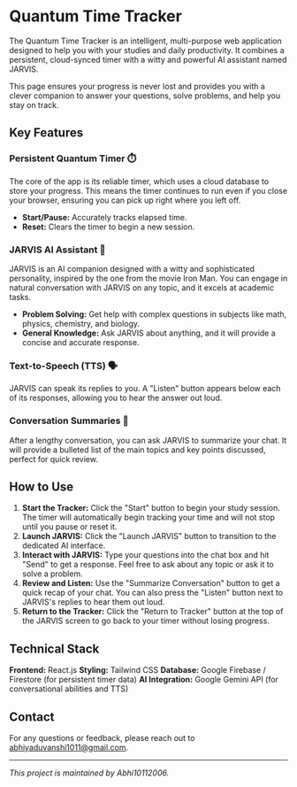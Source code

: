 # Quantum Time Tracker

The Quantum Time Tracker is an intelligent, multi-purpose web application designed to help you with your studies and daily productivity. It combines a persistent, cloud-synced timer with a witty and powerful AI assistant named JARVIS.

​This page ensures your progress is never lost and provides you with a clever companion to answer your questions, solve problems, and help you stay on track.

## Key Features

### Persistent Quantum Timer ⏱️

The core of the app is its reliable timer, which uses a cloud database to store your progress. This means the timer continues to run even if you close your browser, ensuring you can pick up right where you left off.
- **Start/Pause:** Accurately tracks elapsed time.
- **Reset:** Clears the timer to begin a new session.

### JARVIS AI Assistant 🧠

JARVIS is an AI companion designed with a witty and sophisticated personality, inspired by the one from the movie Iron Man. You can engage in natural conversation with JARVIS on any topic, and it excels at academic tasks.

- **Problem Solving:** Get help with complex questions in subjects like math, physics, chemistry, and biology.
- **General Knowledge:** Ask JARVIS about anything, and it will provide a concise and accurate response.

### Text-to-Speech (TTS) 🗣️

JARVIS can speak its replies to you. A "Listen" button appears below each of its responses, allowing you to hear the answer out loud.

### Conversation Summaries 📝

After a lengthy conversation, you can ask JARVIS to summarize your chat. It will provide a bulleted list of the main topics and key points discussed, perfect for quick review.


## How to Use

1. **Start the Tracker:** Click the "Start" button to begin your study session. The timer will automatically begin tracking your time and will not stop until you pause or reset it.
2. **Launch JARVIS:** Click the "Launch JARVIS" button to transition to the dedicated AI interface.
3. **Interact with JARVIS:** Type your questions into the chat box and hit "Send" to get a response. Feel free to ask about any topic or ask it to solve a problem.
4. **Review and Listen:** Use the "Summarize Conversation" button to get a quick recap of your chat. You can also press the "Listen" button next to JARVIS's replies to hear them out loud.
5. **Return to the Tracker:** Click the "Return to Tracker" button at the top of the JARVIS screen to go back to your timer without losing progress.

## Technical Stack

**Frontend:** React.js
**Styling:** Tailwind CSS
**Database:** Google Firebase / Firestore (for persistent timer data)
**AI Integration:** Google Gemini API (for conversational abilities and TTS)

## Contact

For any questions or feedback, please reach out to abhiyaduvanshi1011@gmail.com.

---

*This project is maintained by Abhi10112006.*
